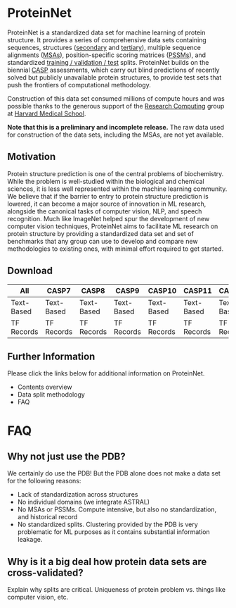 # ProteinNet
ProteinNet is a standardized data set for machine learning of protein structure. It provides a series of comprehensive data sets containing sequences, structures ([secondary](https://en.wikipedia.org/wiki/Protein_secondary_structure) and [tertiary](https://en.wikipedia.org/wiki/Protein_tertiary_structure)), multiple sequence alignments ([MSAs](https://en.wikipedia.org/wiki/Multiple_sequence_alignment)), position-specific scoring matrices ([PSSMs](https://en.wikipedia.org/wiki/Position_weight_matrix)), and standardized [training / validation / test](https://en.wikipedia.org/wiki/Training,_test,_and_validation_sets) splits. ProteinNet builds on the biennial [CASP](http://predictioncenter.org/) assessments, which carry out blind predictions of recently solved but publicly unavailable protein structures, to provide test sets that push the frontiers of computational methodology. 

Construction of this data set consumed millions of compute hours and was possible thanks to the generous support of the [Research Computing](https://rc.hms.harvard.edu) group at [Harvard Medical School](https://hms.harvard.edu).

**Note that this is a preliminary and incomplete release.** The raw data used for construction of the data sets, including the MSAs, are not yet available.

## Motivation
Protein structure prediction is one of the central problems of biochemistry. While the problem is well-studied within the biological and chemical sciences, it is less well represented within the machine learning community. We believe that if the barrier to entry to protein structure prediction is lowered, it can become a major source of innovation in ML research, alongside the canonical tasks of computer vision, NLP, and speech recognition. Much like ImageNet helped spur the development of new computer vision techniques, ProteinNet aims to facilitate ML research on protein structure by providing a standardized data set and set of benchmarks that any group can use to develop and compare new methodologies to existing ones, with minimal effort required to get started.

## Download

| All | CASP7 | CASP8 | CASP9 | CASP10 | CASP11 | CASP12 |
| --- | --- | --- | --- | --- | --- | --- |
| Text-Based | Text-Based | Text-Based | Text-Based | Text-Based | Text-Based | Text-Based |
| TF Records | TF Records | TF Records | TF Records | TF Records | TF Records | TF Records |

## Further Information

Please click the links below for additional information on ProteinNet.

* Contents overview
* Data split methodology
* FAQ

# FAQ
## Why not just use the PDB?
We certainly do use the PDB! But the PDB alone does not make a data set for the following reasons:
* Lack of standardization across structures
* No individual domains (we integrate ASTRAL)
* No MSAs or PSSMs. Compute intensive, but also no standardization, and historical record
* No standardized splits. Clustering provided by the PDB is very problematic for ML purposes as it contains substantial information leakage.

## Why is it a big deal how protein data sets are cross-validated?
Explain why splits are critical. Uniqueness of protein problem vs. things like computer vision, etc.
